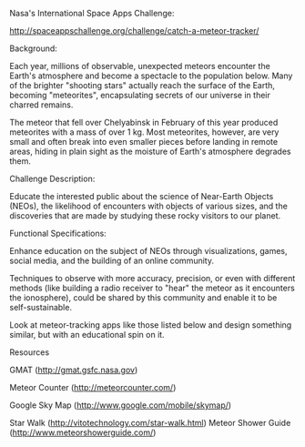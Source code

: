 Nasa's International Space Apps Challenge:

http://spaceappschallenge.org/challenge/catch-a-meteor-tracker/

Background:

Each year, millions of observable, unexpected meteors encounter the Earth's atmosphere and become a spectacle to the population below. Many of the brighter "shooting stars" actually reach the surface of the Earth, becoming "meteorites", encapsulating secrets of our universe in their charred remains.

The meteor that fell over Chelyabinsk in February of this year produced meteorites with a mass of over 1 kg. Most meteorites, however, are very small and often break into even smaller pieces before landing in remote areas, hiding in plain sight as the moisture of Earth's atmosphere degrades them.

Challenge Description:

Educate the interested public about the science of Near-Earth Objects (NEOs), the likelihood of encounters with objects of various sizes, and the discoveries that are made by studying these rocky visitors to our planet.

Functional Specifications:

Enhance education on the subject of NEOs through visualizations, games, social media, and the building of an online community.

Techniques to observe with more accuracy, precision, or even with different methods (like building a radio receiver to "hear" the meteor as it encounters the ionosphere), could be shared by this community and enable it to be self-sustainable.

Look at meteor-tracking apps like those listed below and design something similar, but with an educational spin on it.

Resources

GMAT (http://gmat.gsfc.nasa.gov)

Meteor Counter (http://meteorcounter.com/)

Google Sky Map (http://www.google.com/mobile/skymap/)

Star Walk (http://vitotechnology.com/star-walk.html) Meteor Shower Guide (http://www.meteorshowerguide.com/)
